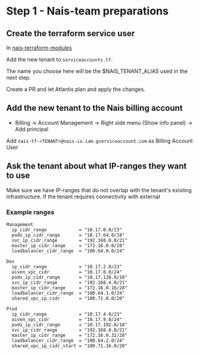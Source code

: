 # Step 1 - Nais-team preparations

## Create the terraform service user

In [nais-terraform-modules](https://github.com/nais/nais-terraform-modules)

Add the new tenant to `serviceaccounts.tf`. 

The name you choose here will be the $NAIS_TENANT_ALIAS used in the next step.

Create a PR and let Atlantis plan and apply the changes.

## Add the new tenant to the Nais billing account

- Billing -> Account Management -> Right side menu (Show info panel) -> Add principal

Add `nais-tf-<TENANT>@nais-io.iam.gserviceaccount.com` as Billing Account User

## Ask the tenant about what IP-ranges they want to use

Make sure we have IP-ranges that do not overlap with the tenant's existing infrastructure.
If the tenant requires connectivity with external 
### Example ranges

```text
Management
  ip_cidr_range            = "10.17.0.0/23"
  pods_ip_cidr_range       = "10.17.64.0/18"
  svc_ip_cidr_range        = "192.168.0.0/21"
  master_ip_cidr_range     = "172.16.0.0/28"
  loadbalancer_cidr_range  = "100.64.0.0/24"

Dev 
  ip_cidr_range            = "10.17.2.0/23"
  aiven_vpc_cidr           = "10.17.8.0/24"
  pods_ip_cidr_range       = "10.17.128.0/18"
  svc_ip_cidr_range        = "192.168.4.0/21"
  master_ip_cidr_range     = "172.16.0.16/28"
  loadbalancer_cidr_range  = "100.64.1.0/24"
  shared_vpc_ip_cidr       = "100.71.0.0/20"

Prod 
  ip_cidr_range            = "10.17.4.0/23"
  aiven_vpc_cidr           = "10.17.9.0/24"
  pods_ip_cidr_range       = "10.17.192.0/18"
  svc_ip_cidr_range        = "192.168.8.0/21"
  master_ip_cidr_range     = "172.16.0.32/28"
  loadbalancer_cidr_range  = "100.64.2.0/24"
  shared_vpc_ip_cidr_start = "100.71.16.0/20"
```


